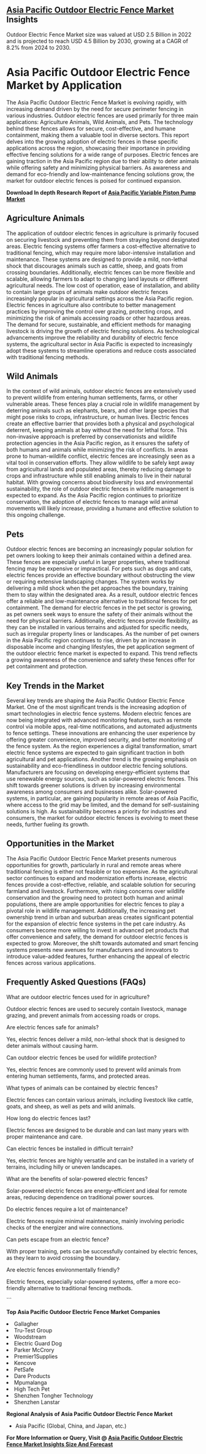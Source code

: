 <h2><a href="https://www.verifiedmarketreports.com/download-sample/?rid=382452&amp;utm_source=Github-Feb&amp;utm_medium=219" target="_blank">Asia Pacific Outdoor Electric Fence Market</a> Insights</h2><p>Outdoor Electric Fence Market size was valued at USD 2.5 Billion in 2022 and is projected to reach USD 4.5 Billion by 2030, growing at a CAGR of 8.2% from 2024 to 2030.</p><p><h1>Asia Pacific Outdoor Electric Fence Market by Application</h1> <p>The Asia Pacific Outdoor Electric Fence Market is evolving rapidly, with increasing demand driven by the need for secure perimeter fencing in various industries. Outdoor electric fences are used primarily for three main applications: Agriculture Animals, Wild Animals, and Pets. The technology behind these fences allows for secure, cost-effective, and humane containment, making them a valuable tool in diverse sectors. This report delves into the growing adoption of electric fences in these specific applications across the region, showcasing their importance in providing effective fencing solutions for a wide range of purposes. Electric fences are gaining traction in the Asia Pacific region due to their ability to deter animals while offering safety and minimizing physical barriers. As awareness and demand for eco-friendly and low-maintenance fencing solutions grow, the market for outdoor electric fences is poised for continued expansion. <p><strong>Download In depth Research Report of <a href="https://www.verifiedmarketreports.com/download-sample/?rid=236118&amp;utm_source=Pulse-Dec&amp;utm_medium=219" target="_blank">Asia Pacific Variable Piston Pump Market</a></strong></p></p> <h2>Agriculture Animals</h2> <p>The application of outdoor electric fences in agriculture is primarily focused on securing livestock and preventing them from straying beyond designated areas. Electric fencing systems offer farmers a cost-effective alternative to traditional fencing, which may require more labor-intensive installation and maintenance. These systems are designed to provide a mild, non-lethal shock that discourages animals such as cattle, sheep, and goats from crossing boundaries. Additionally, electric fences can be more flexible and scalable, allowing farmers to adapt to changing land layouts or different agricultural needs. The low cost of operation, ease of installation, and ability to contain large groups of animals make outdoor electric fences increasingly popular in agricultural settings across the Asia Pacific region. Electric fences in agriculture also contribute to better management practices by improving the control over grazing, protecting crops, and minimizing the risk of animals accessing roads or other hazardous areas. The demand for secure, sustainable, and efficient methods for managing livestock is driving the growth of electric fencing solutions. As technological advancements improve the reliability and durability of electric fence systems, the agricultural sector in Asia Pacific is expected to increasingly adopt these systems to streamline operations and reduce costs associated with traditional fencing methods.</p> <h2>Wild Animals</h2> <p>In the context of wild animals, outdoor electric fences are extensively used to prevent wildlife from entering human settlements, farms, or other vulnerable areas. These fences play a crucial role in wildlife management by deterring animals such as elephants, bears, and other large species that might pose risks to crops, infrastructure, or human lives. Electric fences create an effective barrier that provides both a physical and psychological deterrent, keeping animals at bay without the need for lethal force. This non-invasive approach is preferred by conservationists and wildlife protection agencies in the Asia Pacific region, as it ensures the safety of both humans and animals while minimizing the risk of conflicts. In areas prone to human-wildlife conflict, electric fences are increasingly seen as a vital tool in conservation efforts. They allow wildlife to be safely kept away from agricultural lands and populated areas, thereby reducing damage to crops and infrastructure while still enabling animals to live in their natural habitat. With growing concerns about biodiversity loss and environmental sustainability, the role of outdoor electric fences in wildlife management is expected to expand. As the Asia Pacific region continues to prioritize conservation, the adoption of electric fences to manage wild animal movements will likely increase, providing a humane and effective solution to this ongoing challenge.</p> <h2>Pets</h2> <p>Outdoor electric fences are becoming an increasingly popular solution for pet owners looking to keep their animals contained within a defined area. These fences are especially useful in larger properties, where traditional fencing may be expensive or impractical. For pets such as dogs and cats, electric fences provide an effective boundary without obstructing the view or requiring extensive landscaping changes. The system works by delivering a mild shock when the pet approaches the boundary, training them to stay within the designated area. As a result, outdoor electric fences offer a reliable and low-maintenance alternative to traditional fences for pet containment. The demand for electric fences in the pet sector is growing, as pet owners seek ways to ensure the safety of their animals without the need for physical barriers. Additionally, electric fences provide flexibility, as they can be installed in various terrains and adjusted for specific needs, such as irregular property lines or landscapes. As the number of pet owners in the Asia Pacific region continues to rise, driven by an increase in disposable income and changing lifestyles, the pet application segment of the outdoor electric fence market is expected to expand. This trend reflects a growing awareness of the convenience and safety these fences offer for pet containment and protection.</p> <h2>Key Trends in the Market</h2> <p>Several key trends are shaping the Asia Pacific Outdoor Electric Fence Market. One of the most significant trends is the increasing adoption of smart technologies in electric fence systems. Modern electric fences are now being integrated with advanced monitoring features, such as remote control via mobile apps, real-time notifications, and automated adjustments to fence settings. These innovations are enhancing the user experience by offering greater convenience, improved security, and better monitoring of the fence system. As the region experiences a digital transformation, smart electric fence systems are expected to gain significant traction in both agricultural and pet applications. Another trend is the growing emphasis on sustainability and eco-friendliness in outdoor electric fencing solutions. Manufacturers are focusing on developing energy-efficient systems that use renewable energy sources, such as solar-powered electric fences. This shift towards greener solutions is driven by increasing environmental awareness among consumers and businesses alike. Solar-powered systems, in particular, are gaining popularity in remote areas of Asia Pacific, where access to the grid may be limited, and the demand for self-sustaining solutions is high. As sustainability becomes a priority for industries and consumers, the market for outdoor electric fences is evolving to meet these needs, further fueling its growth.</p> <h2>Opportunities in the Market</h2> <p>The Asia Pacific Outdoor Electric Fence Market presents numerous opportunities for growth, particularly in rural and remote areas where traditional fencing is either not feasible or too expensive. As the agricultural sector continues to expand and modernization efforts increase, electric fences provide a cost-effective, reliable, and scalable solution for securing farmland and livestock. Furthermore, with rising concerns over wildlife conservation and the growing need to protect both human and animal populations, there are ample opportunities for electric fences to play a pivotal role in wildlife management. Additionally, the increasing pet ownership trend in urban and suburban areas creates significant potential for the expansion of electric fence systems in the pet care industry. As consumers become more willing to invest in advanced pet products that offer convenience and safety, the demand for outdoor electric fences is expected to grow. Moreover, the shift towards automated and smart fencing systems presents new avenues for manufacturers and innovators to introduce value-added features, further enhancing the appeal of electric fences across various applications.</p> <h2>Frequently Asked Questions (FAQs)</h2> <p>What are outdoor electric fences used for in agriculture?</p> <p>Outdoor electric fences are used to securely contain livestock, manage grazing, and prevent animals from accessing roads or crops.</p> <p>Are electric fences safe for animals?</p> <p>Yes, electric fences deliver a mild, non-lethal shock that is designed to deter animals without causing harm.</p> <p>Can outdoor electric fences be used for wildlife protection?</p> <p>Yes, electric fences are commonly used to prevent wild animals from entering human settlements, farms, and protected areas.</p> <p>What types of animals can be contained by electric fences?</p> <p>Electric fences can contain various animals, including livestock like cattle, goats, and sheep, as well as pets and wild animals.</p> <p>How long do electric fences last?</p> <p>Electric fences are designed to be durable and can last many years with proper maintenance and care.</p> <p>Can electric fences be installed in difficult terrain?</p> <p>Yes, electric fences are highly versatile and can be installed in a variety of terrains, including hilly or uneven landscapes.</p> <p>What are the benefits of solar-powered electric fences?</p> <p>Solar-powered electric fences are energy-efficient and ideal for remote areas, reducing dependence on traditional power sources.</p> <p>Do electric fences require a lot of maintenance?</p> <p>Electric fences require minimal maintenance, mainly involving periodic checks of the energizer and wire connections.</p> <p>Can pets escape from an electric fence?</p> <p>With proper training, pets can be successfully contained by electric fences, as they learn to avoid crossing the boundary.</p> <p>Are electric fences environmentally friendly?</p> <p>Electric fences, especially solar-powered systems, offer a more eco-friendly alternative to traditional fencing methods.</p> ```</p><p><strong>Top Asia Pacific Outdoor Electric Fence Market Companies</strong></p><div data-test-id=""><p><li>Gallagher</li><li> Tru-Test Group</li><li> Woodstream</li><li> Electric Guard Dog</li><li> Parker McCrory</li><li> Premier1Supplies</li><li> Kencove</li><li> PetSafe</li><li> Dare Products</li><li> Mpumalanga</li><li> High Tech Pet</li><li> Shenzhen Tongher Technology</li><li> Shenzhen Lanstar</li></p><div><strong>Regional Analysis of&nbsp;Asia Pacific Outdoor Electric Fence Market</strong></div><ul><li dir="ltr"><p dir="ltr">Asia Pacific (Global, China, and Japan, etc.)</p></li></ul><p><strong>For More Information or Query, Visit @&nbsp;</strong><strong><a href="https://www.verifiedmarketreports.com/product/outdoor-electric-fence-market/?utm_source=Github-Feb&amp;utm_medium=219" target="_blank">Asia Pacific Outdoor Electric Fence Market Insights Size And Forecast</a></strong></p></div><h2>&nbsp;</h2><div data-test-id="">&nbsp;</div>
